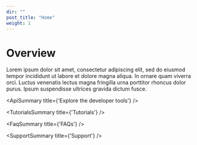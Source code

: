```yaml
---
dir: ""
post_title: "Home"
weight: 1
---
```


# Overview

Lorem ipsum dolor sit amet, consectetur adipiscing elit, sed do eiusmod tempor incididunt ut labore et dolore magna aliqua. In ornare quam viverra orci. Luctus venenatis lectus magna fringilla urna porttitor rhoncus dolor purus. Ipsum suspendisse ultrices gravida dictum fusce. 

<ApiSummary title={'Explore the developer tools'} />

<TutorialsSummary title={'Tutorials'} />

<FaqSummary title={'FAQs'} />

<SupportSummary title={'Support'} />